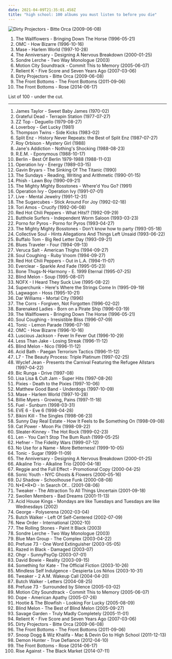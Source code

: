 ```yaml
---
date: 2021-04-09T21:35:01.458Z
title: "high school: 100 albums you must listen to before you die"
---
```

![Dirty Projectors - Bitte Orca (2009-06-08)](http://coverartarchive.org/release/5a5b5fe2-0898-3026-afb7-378fb8373752/8131494180-500.jpg "Dirty Projectors - Bitte Orca (2009-06-08)")
<ol class="albums">
<li data-cover="http://coverartarchive.org/release/6fdb3127-2e84-490d-b96d-6d255cc146a6/25675716252-500.jpg" data-tags="90s" role="button">The Wallflowers - Bringing Down The Horse (1996-05-21)</li>
<li data-cover="https://img.discogs.com/fg6xREr7Ri5etCQwVkwN251aD64=/fit-in/600x525/filters:strip_icc():format(jpeg):mode_rgb():quality(90)/discogs-images/R-745026-1561988603-4040.png.jpg" data-tags="pop" role="button">OMC - How Bizarre (1996-10-16)</li>
<li data-cover="http://coverartarchive.org/release/8e8a352f-7734-375a-8a6f-ef51429efef2/3275196261-500.jpg" data-tags="high school, mase, top25, old faves, hs-college" role="button">Mase - Harlem World (1997-10-28)</li>
<li data-cover="http://coverartarchive.org/release/4d3db5e0-83f7-45d2-8c59-4a0c36c85598/8655861797-500.jpg" data-tags="rock, indie rock, high school, fuck yeah, heroes and villains, vagrant records, rad, indie punk, yeah yeah yeah, designing, emo-tastic, prinnit-exclamationpoint, albums i loved, have a copy" role="button">The Anniversary - Designing A Nervous Breakdown (2000-01-25)</li>
<li data-cover="https://img.discogs.com/lJfsIbR1eYiKn_7LBqccO0cXZ20=/fit-in/600x600/filters:strip_icc():format(jpeg):mode_rgb():quality(90)/discogs-images/R-759412-1284497750.jpeg.jpg" data-tags="singer-songwriter, albums i played hell out of, two way monologue" role="button">Sondre Lerche - Two Way Monologue (2003)</li>
<li data-cover="http://coverartarchive.org/release/b385a012-e088-426d-980b-acdf114ef775/10187762153-500.jpg" data-tags="pop punk" role="button">Motion City Soundtrack - Commit This to Memory (2005-06-07)</li>
<li data-cover="http://coverartarchive.org/release/8786d6f0-2b86-4c8b-b755-91ae537d2095/25368596465-500.jpg" data-tags="christian rock" role="button">Relient K - Five Score and Seven Years Ago (2007-03-06)</li>
<li data-cover="http://coverartarchive.org/release/5a5b5fe2-0898-3026-afb7-378fb8373752/8131494180-500.jpg" data-tags="experimental, indie rock, freak folk" role="button">Dirty Projectors - Bitte Orca (2009-06-08)</li>
<li data-cover="http://coverartarchive.org/release/9e5f8261-6513-4a90-91c9-76c0562a27f5/13719785746-500.jpg" data-tags="indie rock, high school, folk punk" role="button">The Front Bottoms - The Front Bottoms (2011-09-06)</li>
<li data-cover="http://coverartarchive.org/release/87b091a1-c5b8-4ac3-a2d5-e9a6f7e19f6f/7548157736-500.jpg" data-tags="indie, indie rock, high school, names of people" role="button">The Front Bottoms - Rose (2014-06-17)</li>
</ol>
List of 100 - under the cut.
<!-- more -->

_________________

<ol class="albums">
<li data-cover="https://img.discogs.com/lBoZBxwEhUdHIy0AVxhUhR0Kz_4=/fit-in/600x531/filters:strip_icc():format(jpeg):mode_rgb():quality(90)/discogs-images/R-9284153-1477932849-6111.jpeg.jpg" data-tags="folk" role="button">
James Taylor - Sweet Baby James (1970-02)
</li>
<li data-cover="https://img.discogs.com/VHJaqf8jSn0qioUUKaXIrf4Q-XA=/fit-in/431x432/filters:strip_icc():format(jpeg):mode_rgb():quality(90)/discogs-images/R-5566191-1396925460-7887.jpeg.jpg" data-tags="70s, classic rock" role="button">
Grateful Dead - Terrapin Station (1977-07-27)
</li>
<li data-cover="http://coverartarchive.org/release/0dffb4d4-65ad-3d78-a2ba-42af482f1535/28016827422-500.jpg" data-tags="blues rock, zz top" role="button">
ZZ Top - Deguello (1979-08-27)
</li>
<li data-cover="http://coverartarchive.org/release/399d87f4-edca-420b-bcd4-e554751e67aa/20069887000-500.jpg" data-tags="80s, rock" role="button">
Loverboy - Get Lucky (1981)
</li>
<li data-cover="http://coverartarchive.org/release/782c3072-ab2e-4134-b3c2-d77a12dfa6f1/28399135326-500.jpg" data-tags="80s, new wave" role="button">
Thompson Twins - Side Kicks (1983-02)
</li>
<li data-cover="http://coverartarchive.org/release/08a8453a-cff2-3c4f-9a18-5fc1c32f1bb8/1081298763-500.jpg" data-tags="kiwi" role="button">
Split Enz - History Never Repeats: the Best of Split Enz (1987-07-27)
</li>
<li data-cover="http://coverartarchive.org/release/06bebfb0-a1c0-4ce2-bf07-c51912d8cadc/9120686874-500.jpg" data-tags="rock, roy orbison" role="button">
Roy Orbison - Mystery Girl (1988)
</li>
<li data-cover="https://img.discogs.com/KlasHON4Bb6UxVjOuSFcbQ9YfVs=/fit-in/600x590/filters:strip_icc():format(jpeg):mode_rgb():quality(90)/discogs-images/R-5265608-1462744801-7791.jpeg.jpg" data-tags="alternative rock" role="button">
Jane's Addiction - Nothing's Shocking (1988-08-23)
</li>
<li data-cover="http://coverartarchive.org/release/3c37198e-c871-461a-8a84-5415f5ee185d/15288262729-500.jpg" data-tags="rock" role="button">
R.E.M. - Eponymous (1988-10-17)
</li>
<li data-cover="http://coverartarchive.org/release/54505d79-b295-4a60-9cd3-06f6c6c5bdda/26499964153-500.jpg" data-tags="pop, 80s, alternative, you dont know, take my breath away, like flames" role="button">
Berlin - Best Of Berlin 1979-1988 (1988-11-03)
</li>
<li data-cover="http://coverartarchive.org/release/3b7b3ed6-1d46-4d49-ad8d-014f3d4086bd/1482836258-500.jpg" data-tags="punk, ska, ska punk, punk rock" role="button">
Operation Ivy - Energy (1989-03-15)
</li>
<li data-cover="http://coverartarchive.org/release/a2727624-4e33-4313-a7e8-3233b695b487/2709839852-500.jpg" data-tags="contemporary classical" role="button">
Gavin Bryars - The Sinking Of The Titanic (1990)
</li>
<li data-cover="https://img.discogs.com/SpUfO0hlVx3zNOa9xDIcmoiBRQo=/fit-in/600x600/filters:strip_icc():format(jpeg):mode_rgb():quality(90)/discogs-images/R-547138-1557678650-4661.jpeg.jpg" data-tags="dream pop" role="button">
The Sundays - Reading, Writing and Arithmetic (1990-01-15)
</li>
<li data-cover="http://coverartarchive.org/release/b88a2c3c-f3b6-4774-b44b-6661b1263a34/14638229988-500.jpg" data-tags="90s" role="button">
Phish - Lawn Boy (1990-09-21)
</li>
<li data-cover="http://coverartarchive.org/release/2355a945-4488-4235-afbe-65eb34aaab45/13770993460-500.jpg" data-tags="alternative, ska, 90s, high school, skacore, the mighty mighty bosstones, where-d you go, k1r7m" role="button">
The Mighty Mighty Bosstones - Where'd You Go? (1991)
</li>
<li data-cover="http://coverartarchive.org/release/7a5c73ca-9819-49dc-baec-bb99573720c8/23134904254-500.jpg" data-tags="punk" role="button">
Operation Ivy - Operation Ivy (1991-07-01)
</li>
<li data-cover="http://coverartarchive.org/release/6ce98bda-1db0-3915-bcd1-f0ffc63997d6/17058903036-500.jpg" data-tags="90s, alternative rock, rock" role="button">
Live - Mental Jewelry (1991-12-31)
</li>
<li data-cover="http://coverartarchive.org/release/bc30517f-15a6-45e8-a40a-3e85f3e91e16/9538648138-500.jpg" data-tags="90s, icelandic" role="button">
The Sugarcubes - Stick Around For Joy (1992-02-18)
</li>
<li data-cover="http://coverartarchive.org/release/e4d198ae-de3a-4cfb-9aae-3561e92ae16a/16357181336-500.jpg" data-tags="alternative, 90s" role="button">
Tori Amos - Crucify (1992-06-08)
</li>
<li data-cover="http://coverartarchive.org/release/7ce9f37a-2885-43f5-8c36-b6294dbfadf9/26393776128-500.jpg" data-tags="rock, alternative, funk, funk rock" role="button">
Red Hot Chili Peppers - What Hits!? (1992-09-29)
</li>
<li data-cover="http://coverartarchive.org/release/617e6155-432c-4c95-a9ab-b78e1c7838c2/11841421329-500.jpg" data-tags="rock, alternative rock, alternative, psychedelic" role="button">
Butthole Surfers - Independent Worm Saloon (1993-03-23)
</li>
<li data-cover="http://coverartarchive.org/release/0f30be39-c83b-3685-90bb-c964eed3e1ca/18137429602-500.jpg" data-tags="90s" role="button">
Porno for Pyros - Porno for Pyros (1993-04-27)
</li>
<li data-cover="http://coverartarchive.org/release/4cac982f-7b4b-48f6-90c3-02b336013ff6/3374869805-500.jpg" data-tags="ska, skacore" role="button">
The Mighty Mighty Bosstones - Don't know how to party (1993-05-18)
</li>
<li data-cover="http://coverartarchive.org/release/0aab0d69-7952-495a-a62b-bae6cd9e59ac/15331495852-500.jpg" data-tags="rock, 90s" role="button">
Collective Soul - Hints Allegations And Things Left Unsaid (1993-06-22)
</li>
<li data-cover="http://coverartarchive.org/release/e3347148-ff9a-4fff-a00e-35a171f86d27/13069256471-500.jpg" data-tags="classic rock, rock, punk, psychedelic, garage rock, glam rock, powerpop, high school, sommer, proto punk, my so-called life, i remember you, other great tracks, rock-protopunk, flashback alternatives, 20 favorite albums of 1993, my 100 favorite albums of the 1990s, big red letter day, soda-jerk" role="button">
Buffalo Tom - Big Red Letter Day (1993-09-21)
</li>
<li data-cover="http://coverartarchive.org/release/365f2bc6-b56c-460c-9ce9-cde7bb27e46d/10858606127-500.jpg" data-tags="rock, blues, classic rock" role="button">
Blues Traveler - Four (1994-09-13)
</li>
<li data-cover="http://coverartarchive.org/release/0377c76a-25c1-4531-a0de-8103cdea35bc/10988872788-500.jpg" data-tags="rock, alternative" role="button">
Veruca Salt - American Thighs (1994-09-27)
</li>
<li data-cover="http://coverartarchive.org/release/abc49b59-0c11-4651-9262-7316bda4c158/9825046782-500.jpg" data-tags="alternative, 90s" role="button">
Soul Coughing - Ruby Vroom (1994-09-27)
</li>
<li data-cover="http://coverartarchive.org/release/599d1dcd-bb96-4802-91c4-f7afcb0143e1/9742630617-500.jpg" data-tags="90s, rock" role="button">
Red Hot Chili Peppers - Out in L.A. (1994-11-07)
</li>
<li data-cover="https://img.discogs.com/ET7Yy8_knfXR_aToSfd-_4mULc8=/fit-in/600x600/filters:strip_icc():format(jpeg):mode_rgb():quality(90)/discogs-images/R-1750670-1333630000.jpeg.jpg" data-tags="alternative rock, 90s, rock" role="button">
Everclear - Sparkle And Fade (1995-05-23)
</li>
<li data-cover="https://img.discogs.com/rv6Vzq78QsfvRoWBBWpbft4qCrM=/fit-in/600x587/filters:strip_icc():format(jpeg):mode_rgb():quality(90)/discogs-images/R-422498-1329568603.jpeg.jpg" data-tags="hip-hop, rap, g-funk" role="button">
Bone Thugs-N-Harmony - E. 1999 Eternal (1995-07-25)
</li>
<li data-cover="http://coverartarchive.org/release/41caaa9f-a898-41d6-a9c9-f6898d82bbc8/7876650358-500.jpg" data-tags="90s, rock, alternative" role="button">
Blind Melon - Soup (1995-08-07)
</li>
<li data-cover="https://img.discogs.com/BhdybDRU3hfzw4ZEEyLCsDt2M84=/fit-in/600x596/filters:strip_icc():format(jpeg):mode_rgb():quality(90)/discogs-images/R-13354263-1552650252-7626.jpeg.jpg" data-tags="punk" role="button">
NOFX - I Heard They Suck Live (1995-08-22)
</li>
<li data-cover="https://img.discogs.com/IsA2lRX4hijtlfG_OG9u4qil_vY=/fit-in/600x593/filters:strip_icc():format(jpeg):mode_rgb():quality(90)/discogs-images/R-2600062-1541106061-4206.jpeg.jpg" data-tags="rock, indie rock" role="button">
Superchunk - Here's Where the Strings Come In (1995-09-19)
</li>
<li data-cover="http://coverartarchive.org/release/cba9f075-16ec-43bd-bcd8-327289ead760/26290642069-500.jpg" data-tags="punk" role="button">
Lagwagon - Hoss (1995-10-21)
</li>
<li data-cover="http://coverartarchive.org/release/16b92612-7634-4053-8464-b1b0e18847f2/5641031475-500.jpg" data-tags="female" role="button">
Dar Williams - Mortal City (1996)
</li>
<li data-cover="https://img.discogs.com/tDcA9IOU66Qobh5urjCqmuvRP0I=/fit-in/600x522/filters:strip_icc():format(jpeg):mode_rgb():quality(90)/discogs-images/R-1955126-1426218437-4673.jpeg.jpg" data-tags="pop, irish, 90s" role="button">
The Corrs - Forgiven, Not Forgotten (1996-02-02)
</li>
<li data-cover="http://coverartarchive.org/release/21a3024b-46ab-4924-8103-7f0e7b6480dd/5079193698-500.jpg" data-tags="1990s" role="button">
Barenaked Ladies - Born on a Pirate Ship (1996-03-19)
</li>
<li data-cover="http://coverartarchive.org/release/6fdb3127-2e84-490d-b96d-6d255cc146a6/25675716252-500.jpg" data-tags="90s" role="button">
The Wallflowers - Bringing Down The Horse (1996-05-21)
</li>
<li data-cover="https://img.discogs.com/Img-_OVQGzc_ouQJFXUdIVb8P70=/fit-in/600x594/filters:strip_icc():format(jpeg):mode_rgb():quality(90)/discogs-images/R-197687-1250854872.jpeg.jpg" data-tags="experimental, alternative, 90s" role="button">
Soul Coughing - Irresistible Bliss (1996-07-09)
</li>
<li data-cover="http://coverartarchive.org/release/dd51cabe-c150-38cf-b0cd-ebc9e5c9994f/27541946371-500.jpg" data-tags="alternative rock, rock" role="button">
Tonic - Lemon Parade (1996-07-16)
</li>
<li data-cover="https://img.discogs.com/fg6xREr7Ri5etCQwVkwN251aD64=/fit-in/600x525/filters:strip_icc():format(jpeg):mode_rgb():quality(90)/discogs-images/R-745026-1561988603-4040.png.jpg" data-tags="pop" role="button">
OMC - How Bizarre (1996-10-16)
</li>
<li data-cover="http://coverartarchive.org/release/530fea01-7df5-4800-9cfa-a679517ab8e4/11571470868-500.jpg" data-tags="alternative, rock, female vocalists, 90s" role="button">
Luscious Jackson - Fever In Fever Out (1996-10-29)
</li>
<li data-cover="http://coverartarchive.org/release/9bc4688e-2268-4765-9d1c-f7c7d621304c/7535656529-500.jpg" data-tags="ska punk, ska" role="button">
Less Than Jake - Losing Streak (1996-11-12)
</li>
<li data-cover="http://coverartarchive.org/release/4b6b7fc2-39e7-4986-88ab-aa165a6f79c0/16054483460-500.jpg" data-tags="alternative, rock" role="button">
Blind Melon - Nico (1996-11-12)
</li>
<li data-cover="http://coverartarchive.org/release/4512ec2a-f833-4be5-85d3-b2007639bcef/5651025580-500.jpg" data-tags="sludge" role="button">
Acid Bath - Paegan Terrorism Tactics (1996-11-12)
</li>
<li data-cover="http://coverartarchive.org/release/a003e8c3-952e-422b-8ff0-595d0fc9be87/11909623324-500.jpg" data-tags="grunge, l7" role="button">
L7 - The Beauty Process: Triple Platinum (1997-02-25)
</li>
<li data-cover="http://coverartarchive.org/release/36ecae5a-adbf-37b5-a745-f6f9ebce9e9d/12523959767-500.jpg" data-tags="90s" role="button">
Wyclef Jean - Presents the Carnival Featuring the Refugee Allstars (1997-04-22)
</li>
<li data-cover="https://img.discogs.com/8_zs1rwhyuZmunrNHaMa5Ex_fLY=/fit-in/589x600/filters:strip_icc():format(jpeg):mode_rgb():quality(90)/discogs-images/R-3551863-1334978409.jpeg.jpg" data-tags="easy listening" role="button">
Bic Runga - Drive (1997-08)
</li>
<li data-cover="http://coverartarchive.org/release/55a040de-5e3f-4e6c-8430-b977e812be10/27801153390-500.jpg" data-tags="80s, dance, freestyle, lisalisa o cult jam superhits" role="button">
Lisa Lisa & Cult Jam - Super Hits (1997-08-26)
</li>
<li data-cover="http://coverartarchive.org/release/51413ed2-fae9-47f2-9759-b0b98434836c/1156807663-500.jpg" data-tags="alternative rock" role="button">
Pixies - Death to the Pixies (1997-10-06)
</li>
<li data-cover="http://coverartarchive.org/release/0578fb61-ee67-412d-9097-3643f7064d03/16059912647-500.jpg" data-tags="rock, canadian, high school" role="button">
Matthew Good Band - Underdogs (1997-10-09)
</li>
<li data-cover="http://coverartarchive.org/release/8e8a352f-7734-375a-8a6f-ef51429efef2/3275196261-500.jpg" data-tags="high school, mase, top25, old faves, hs-college" role="button">
Mase - Harlem World (1997-10-28)
</li>
<li data-cover="http://coverartarchive.org/release/d5e939ce-217e-3501-82d9-e89514cbeed0/21943957318-500.jpg" data-tags="90s, female vocalist, high school, growing, one-hit-wonder, living in oblivion, driving tunes, weallgetold, pains, albums in my cd rack" role="button">
Billie Myers - Growing, Pains (1997-11-18)
</li>
<li data-cover="http://coverartarchive.org/release/ee01592b-5da1-3dea-a289-d2b0906b7d5a/5679112410-500.jpg" data-tags="rock" role="button">
Fuel - Sunburn (1998-03-31)
</li>
<li data-cover="http://coverartarchive.org/release/9535206c-8d97-4490-8ad5-29fab131f98e/1310954331-500.jpg" data-tags="alternative, 90s, alternative rock" role="button">
EVE 6 - Eve 6 (1998-04-28)
</li>
<li data-cover="http://coverartarchive.org/release/04a54ce3-7ca8-4d5c-80d7-b559c190a88f/21104193544-500.jpg" data-tags="punk rock, punk, riot grrrl" role="button">
Bikini Kill - The Singles (1998-06-23)
</li>
<li data-cover="http://coverartarchive.org/release/d28b1565-137e-475b-b554-a4a9cde3810b/15145525545-500.jpg" data-tags="emo, indie rock" role="button">
Sunny Day Real Estate - How It Feels to Be Something On (1998-09-08)
</li>
<li data-cover="http://coverartarchive.org/release/5d58d210-a58c-4532-a2f5-54c6001a063d/12639050704-500.jpg" data-tags="90s, indie, mellow" role="button">
Cat Power - Moon Pix (1998-09-22)
</li>
<li data-cover="http://coverartarchive.org/release/69dfd0a6-b201-418b-ad01-5be713f43195/10549318371-500.jpg" data-tags="indie rock, indie, female vocalists" role="button">
Sleater-Kinney - The Hot Rock (1999-02-23)
</li>
<li data-cover="http://coverartarchive.org/release/0c450cc8-b64a-438b-ba54-a12aefc46736/21731034338-500.jpg" data-tags="90s, pop" role="button">
Len - You Can't Stop The Bum Rush (1999-05-25)
</li>
<li data-cover="http://coverartarchive.org/release/6fbfae69-9f1b-409d-8d2f-0e63600d22a9/8770418631-500.jpg" data-tags="indie, alternative, indie pop" role="button">
Hefner - The Fidelity Wars (1999-07-12)
</li>
<li data-cover="http://coverartarchive.org/release/272591da-1dd6-4713-8e01-7d180861129c/11739078476-500.jpg" data-tags="pop punk, punk rock" role="button">
No Use for a Name - More Betterness! (1999-10-05)
</li>
<li data-cover="http://coverartarchive.org/release/fc6c7563-3bbb-4055-929c-ce972a5f7988/7689200322-500.jpg" data-tags="90s" role="button">
Tonic - Sugar (1999-11-09)
</li>
<li data-cover="http://coverartarchive.org/release/4d3db5e0-83f7-45d2-8c59-4a0c36c85598/8655861797-500.jpg" data-tags="rock, indie rock, high school, fuck yeah, heroes and villains, vagrant records, rad, indie punk, yeah yeah yeah, designing, emo-tastic, prinnit-exclamationpoint, albums i loved, have a copy" role="button">
The Anniversary - Designing A Nervous Breakdown (2000-01-25)
</li>
<li data-cover="http://coverartarchive.org/release/3742b473-5099-4e27-8c4e-2eec5844c0e2/8791287911-500.jpg" data-tags="punk rock, punk" role="button">
Alkaline Trio - Alkaline Trio (2000-04-18)
</li>
<li data-cover="https://img.discogs.com/lTygThxT-_24I5JTRVskKLtTSRA=/fit-in/600x598/filters:strip_icc():format(jpeg):mode_rgb():quality(90)/discogs-images/R-459195-1349038462-4693.jpeg.jpg" data-tags="indie, rock, alternative, reggie" role="button">
Reggie and the Full Effect - Promotional Copy (2000-04-25)
</li>
<li data-cover="http://coverartarchive.org/release/e874cafd-1266-4627-962b-3011feb70f0f/7678581820-500.jpg" data-tags="experimental, experimental rock, 00s" role="button">
Sonic Youth - NYC Ghosts & Flowers (2000-05-16)
</li>
<li data-cover="http://coverartarchive.org/release/8dd3b09c-2a17-4242-bb85-d835f066029e/2685241577-500.jpg" data-tags="funk, trip hop" role="button">
DJ Shadow - Schoolhouse Funk (2000-08-08)
</li>
<li data-cover="http://coverartarchive.org/release/a19191e4-50fc-3d5a-8544-d9ed0adf9cfe/4082270241-500.jpg" data-tags="hip-hop, rap" role="button">
N*E*R*D - In Search Of... (2001-08-06)
</li>
<li data-cover="http://coverartarchive.org/release/37951e6b-49de-4a30-8a42-5c0b366bba51/2282468205-500.jpg" data-tags="for rainy days, high school" role="button">
Tweaker - The Attraction To All Things Uncertain (2001-09-18)
</li>
<li data-cover="http://coverartarchive.org/release/d2d3d898-2885-433b-99b2-2fe9e9eeaa4d/3331978901-500.jpg" data-tags="hip-hop" role="button">
Swollen Members - Bad Dreams (2001-11-13)
</li>
<li data-cover="http://coverartarchive.org/release/dc4b93c8-8e5f-46b1-bcf5-620553d492f2/24509084697-500.jpg" data-tags="indie, swedish" role="button">
Acid House Kings - Mondays are like Tuesdays and Tuesdays are like Wednesdays (2002)
</li>
<li data-cover="http://coverartarchive.org/release/a8d5ab9a-5c40-4364-af80-f2337b91fb9a/18080007064-500.jpg" data-tags="pop, female vocalists, trip hop, australia, high school, road trip, from mark, buzakara luvs music, perth03, cristal voice, female - george" role="button">
George - Polyserena (2002-03-04)
</li>
<li data-cover="http://coverartarchive.org/release/4c1d5131-ab01-4451-ada7-eb3850f6a196/14766541965-500.jpg" data-tags="indie, rock, pop rock, singer, songwriter, high school, producer, discoverockult, just another folk singer" role="button">
Butch Walker - Left Of Self-Centered (2002-07-09)
</li>
<li data-cover="https://img.discogs.com/BiVl7pKwXe3Az0ioKn7NqZIZit8=/fit-in/600x591/filters:strip_icc():format(jpeg):mode_rgb():quality(90)/discogs-images/R-85535-1374551650-2056.jpeg.jpg" data-tags="alternative, electronic, synthpop" role="button">
New Order - International (2002-10)
</li>
<li data-cover="https://img.discogs.com/0FslJkPHx7r-9NmAc0eADuRhPf0=/fit-in/600x875/filters:strip_icc():format(jpeg):mode_rgb():quality(90)/discogs-images/R-16195667-1605085244-3496.jpeg.jpg" data-tags="painted black, rollinstones" role="button">
The Rolling Stones - Paint It Black (2003)
</li>
<li data-cover="https://img.discogs.com/lJfsIbR1eYiKn_7LBqccO0cXZ20=/fit-in/600x600/filters:strip_icc():format(jpeg):mode_rgb():quality(90)/discogs-images/R-759412-1284497750.jpeg.jpg" data-tags="singer-songwriter, albums i played hell out of, two way monologue" role="button">
Sondre Lerche - Two Way Monologue (2003)
</li>
<li data-cover="http://coverartarchive.org/release/19553e96-ebae-4b3e-a5f9-57f2148c4e11/11439502941-500.jpg" data-tags="instrumental, experimental, electronic" role="button">
Blue Man Group - The Complex (2003-04-22)
</li>
<li data-cover="http://coverartarchive.org/release/3e859617-bdd3-4274-b305-431dbe031b54/2563481490-500.jpg" data-tags="electronic" role="button">
Prefuse 73 - One Word Extinguisher (2003-05-05)
</li>
<li data-cover="http://coverartarchive.org/release/1926a348-378b-4866-8d37-29b016fceaf3/10610336195-500.jpg" data-tags="dance, high school, introductory album, r black" role="button">
Razed in Black - Damaged (2003-07)
</li>
<li data-cover="http://coverartarchive.org/release/34de4124-76fd-4596-a891-82a9041612f9/6485727185-500.jpg" data-tags="radio radio radio" role="button">
Ohgr - SunnyPsyOp (2003-07-01)
</li>
<li data-cover="http://coverartarchive.org/release/aa30a840-395e-3116-bd05-82414e33746c/15497033186-500.jpg" data-tags="2003, rock, alternative, 00s" role="button">
David Bowie - Reality (2003-09-15)
</li>
<li data-cover="https://img.discogs.com/rEvgAwxF73rxJs5OmTp4rRnlBeY=/fit-in/600x600/filters:strip_icc():format(jpeg):mode_rgb():quality(90)/discogs-images/R-2684179-1296449932.jpeg.jpg" data-tags="australia, high school, velvet, low key, sydney04" role="button">
Something for Kate - The Official Fiction (2003-10-26)
</li>
<li data-cover="https://img.discogs.com/UPmqzMHdlQXtpahG05d619XwjEA=/fit-in/342x345/filters:strip_icc():format(jpeg):mode_rgb():quality(90)/discogs-images/R-3147334-1317940517.jpeg.jpg" data-tags="high school, perfection" role="button">
Mindless Self Indulgence - Despierta Los Niños (2003-10-31)
</li>
<li data-cover="http://coverartarchive.org/release/7c9f3c98-ab40-4a43-9d19-62a57b8caa2e/2282476269-500.jpg" data-tags="electronic, high school, emusic, my favorites, collaborative, introductory album, bought used, hella, albums i listen to but will never be counted because of moronic tagging" role="button">
Tweaker - 2 A.M. Wakeup Call (2004-04-20)
</li>
<li data-cover="https://img.discogs.com/5NNYBdvkIRB0AsBAzyOYrzCBOOQ=/fit-in/600x524/filters:strip_icc():format(jpeg):mode_rgb():quality(90)/discogs-images/R-1831018-1510596595-2378.jpeg.jpg" data-tags="indie, rock" role="button">
Butch Walker - Letters (2004-08-25)
</li>
<li data-cover="http://coverartarchive.org/release/2617e49c-afa6-4a3c-a753-60a2138797c4/2563521384-500.jpg" data-tags="hip hop, idm" role="button">
Prefuse 73 - Surrounded by Silence (2005-03-02)
</li>
<li data-cover="http://coverartarchive.org/release/b385a012-e088-426d-980b-acdf114ef775/10187762153-500.jpg" data-tags="pop punk" role="button">
Motion City Soundtrack - Commit This to Memory (2005-06-07)
</li>
<li data-cover="https://via.placeholder.com/450" data-tags="industrial metal, nu metal" role="button">
Dope - American Apathy (2005-07-26)
</li>
<li data-cover="http://coverartarchive.org/release/9b1aec1d-b598-46e4-9ae6-9788567df2b8/5831128979-500.jpg" data-tags="pop, rock, singer-songwriter, pop rock, 90s, adult alternative, male vocalists, college, high school, 00s, hootie and the blowfish, i own, four dollar cds" role="button">
Hootie & The Blowfish - Looking For Lucky (2005-08-09)
</li>
<li data-cover="http://coverartarchive.org/release/136b9997-587e-4d4c-88fb-e897e06abefd/12685247063-500.jpg" data-tags="alternative" role="button">
Blind Melon - The Best of Blind Melon (2005-09-27)
</li>
<li data-cover="https://img.discogs.com/wIrXNv46hLGC6lEPz3CFnuZUo6U=/fit-in/544x481/filters:strip_icc():format(jpeg):mode_rgb():quality(90)/discogs-images/R-1049900-1188384845.jpeg.jpg" data-tags="pop" role="button">
Savage Garden - Truly Madly Completely (2005-11-01)
</li>
<li data-cover="http://coverartarchive.org/release/8786d6f0-2b86-4c8b-b755-91ae537d2095/25368596465-500.jpg" data-tags="christian rock" role="button">
Relient K - Five Score and Seven Years Ago (2007-03-06)
</li>
<li data-cover="http://coverartarchive.org/release/5a5b5fe2-0898-3026-afb7-378fb8373752/8131494180-500.jpg" data-tags="experimental, indie rock, freak folk" role="button">
Dirty Projectors - Bitte Orca (2009-06-08)
</li>
<li data-cover="http://coverartarchive.org/release/9e5f8261-6513-4a90-91c9-76c0562a27f5/13719785746-500.jpg" data-tags="indie rock, high school, folk punk" role="button">
The Front Bottoms - The Front Bottoms (2011-09-06)
</li>
<li data-cover="http://coverartarchive.org/release/110ec4df-2ecd-4a55-b905-ec3c929d5782/10054194025-500.jpg" data-tags="wiz khalifa" role="button">
Snoop Dogg & Wiz Khalifa - Mac & Devin Go to High School (2011-12-13)
</li>
<li data-cover="http://coverartarchive.org/release/249fff88-c722-492c-9c2c-5057fde75de2/6779333944-500.jpg" data-tags="metalcore, christian, melodic metalcore" role="button">
Demon Hunter - True Defiance (2012-04-10)
</li>
<li data-cover="http://coverartarchive.org/release/87b091a1-c5b8-4ac3-a2d5-e9a6f7e19f6f/7548157736-500.jpg" data-tags="indie, indie rock, high school, names of people" role="button">
The Front Bottoms - Rose (2014-06-17)
</li>
<li data-cover="http://coverartarchive.org/release/13c203d1-c159-4cf1-b841-dbd580afb5d5/7635854563-500.jpg" data-tags="melodic hardcore, punk rock" role="button">
Rise Against - The Black Market (2014-07-11)
</li>
</ol>